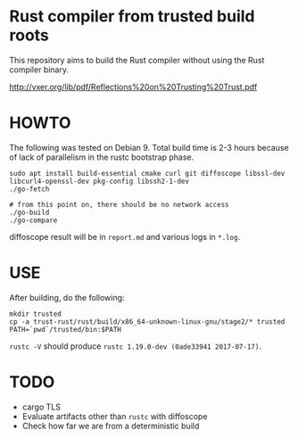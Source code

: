 Rust compiler from trusted build roots
======

This repository aims to build the Rust compiler without using the Rust compiler binary.

http://vxer.org/lib/pdf/Reflections%20on%20Trusting%20Trust.pdf

HOWTO
======

The following was tested on Debian 9.  Total build time is 2-3 hours because of lack
of parallelism in the rustc bootstrap phase.

```
sudo apt install build-essential cmake curl git diffoscope libssl-dev libcurl4-openssl-dev pkg-config libssh2-1-dev
./go-fetch

# from this point on, there should be no network access
./go-build
./go-compare
```

diffoscope result will be in `report.md` and various logs in `*.log`.

USE
======

After building, do the following:

```
mkdir trusted
cp -a trust-rust/rust/build/x86_64-unknown-linux-gnu/stage2/* trusted
PATH=`pwd`/trusted/bin:$PATH
```

`rustc -V` should produce `rustc 1.19.0-dev (0ade33941 2017-07-17)`.

TODO
======

- cargo TLS
- Evaluate artifacts other than `rustc` with diffoscope
- Check how far we are from a deterministic build

